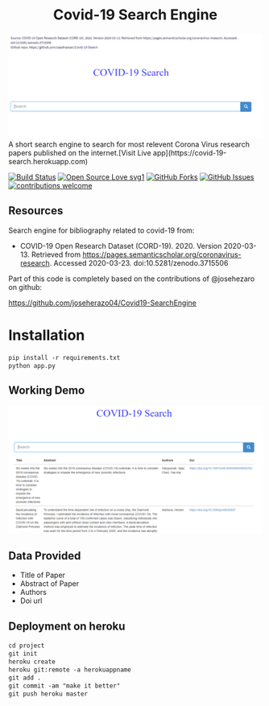 <h1 align="center">Covid-19 Search Engine</h1>
<a href="#">
  <div align="center">
    <img src="images/image1.png" width='700'/>
  </div>
</a>
A short search engine to search for most relevent Corona Virus research papers published on the internet.[Visit Live app](https://covid-19-search.herokuapp.com)

[![Build Status](https://img.shields.io/badge/Build-Passing-brightgreen.svg?style=for-the-badge&logo=appveyor)](#)
[![Open Source Love svg1](https://badges.frapsoft.com/os/v1/open-source.svg?v=103)](#)
[![GitHub Forks](https://img.shields.io/github/forks/saadhaxxan/Visual-and-EDA-of-Corona-Virus.svg?style=social&label=Fork&maxAge=2592000)](https://github.com/saadhaxxan/Covid-19-Search/fork)
[![GitHub Issues](https://img.shields.io/github/issues/saadhaxxan/Visual-and-EDA-of-Corona-Virus.svg?style=flat&label=Issues&maxAge=2592000)](https://github.com/saadhaxxan/Covid-19-Search/issues)
[![contributions welcome](https://img.shields.io/badge/contributions-welcome-brightgreen.svg?style=flat&label=Contributions&colorA=red&colorB=black	)](#)

## Resources
Search engine for bibliography related to covid-19 from: 
- COVID-19 Open Research Dataset (CORD-19). 2020. Version 2020-03-13. Retrieved from https://pages.semanticscholar.org/coronavirus-research. Accessed 2020-03-23. doi:10.5281/zenodo.3715506

Part of this code is completely based on the contributions of @josehezaro on github:

https://github.com/joseherazo04/Covid19-SearchEngine

# Installation

```
pip install -r requirements.txt
python app.py
```

## Working Demo
<a href="#">
  <div align="center">
    <img src="images/image2.png" width='700'/>
  </div>
</a>

## Data Provided
- Title of Paper
- Abstract of Paper
- Authors
- Doi url


## Deployment on heroku

```
cd project
git init
heroku create
heroku git:remote -a herokuappname
git add .
git commit -am "make it better"
git push heroku master
```
